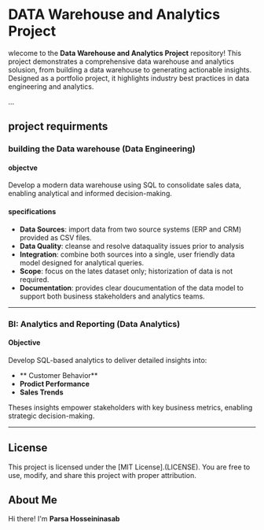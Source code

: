 # DATA Warehouse and Analytics Project

wlecome to the **Data Warehouse and Analytics Project** repository!
This project demonstrates a comprehensive data warehouse and analytics solusion, from building a data warehouse to generating actionable insights. Designed as a portfolio project, it highlights industry best practices in data engineering and analytics.

...

## project requirments

### building the Data warehouse (Data Engineering)

#### objectve 
 Develop a modern data warehouse using SQL to consolidate sales data, enabling analytical and informed decision-making.

 #### specifications
 - **Data Sources**: import data from two source systems (ERP and CRM) provided as CSV files.
 - **Data Quality**: cleanse and resolve dataquality issues prior to analysis
 - **Integration**: combine both sources into a single, user friendly data model designed for analytical queries.
 - **Scope**: focus on the lates dataset only; historization of data is not required.
 - **Documentation**: provides clear doucumentation of the data model to support both business stakeholders and analytics teams.

---

### BI: Analytics and Reporting (Data Analytics)

#### Objective
Develop SQL-based analytics to deliver detailed insights into:
- ** Customer Behavior**
- **Prodict Performance**
- **Sales Trends**

Theses insights empower stakeholders with key business metrics, enabling strategic decision-making.

---

## License

This project is licensed under the [MIT License].(LICENSE). You are free to use, modify, and share this project with proper attribution.

## About Me 
Hi there! I'm **Parsa Hosseininasab**
